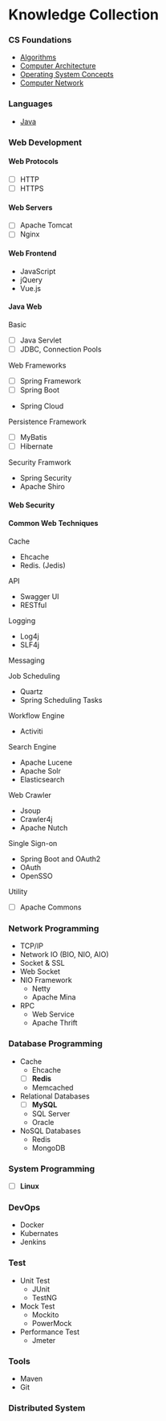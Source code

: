 # Knowledge Collection

### CS Foundations

- [Algorithms](../cs-foundations/algorithm/_knowledge-algorithm.md)
- [Computer Architecture](../cs-foundations/computer-architecture/_knowledge-computer-architecture.md)
- [Operating System Concepts](../cs-foundations/operating-system/_knowledge-os.md)
- [Computer Network](../cs-foundations/network/_knowledge-network.md)

### Languages 

- [Java](../languages/java/_knowledge-javase.md)

### Web Development

#### Web Protocols

- [ ] HTTP
- [ ] HTTPS

#### Web Servers

- [ ] Apache Tomcat
- [ ] Nginx

#### Web Frontend

- JavaScript
- jQuery
- Vue.js

#### Java Web

Basic

- [ ] Java Servlet
- [ ] JDBC, Connection Pools

Web Frameworks

- [ ] Spring Framework
- [ ] Spring Boot
- Spring Cloud

Persistence Framework 

- [ ] MyBatis
- [ ] Hibernate

Security Framwork

- Spring Security
- Apache Shiro

#### Web Security

#### Common Web Techniques

Cache

- Ehcache
- Redis. (Jedis)

API

- Swagger UI
- RESTful

Logging

- Log4j
- SLF4j

Messaging

Job Scheduling

- Quartz
- Spring Scheduling Tasks

Workflow Engine

- Activiti

Search Engine

- Apache Lucene
- Apache Solr
- Elasticsearch

Web Crawler

- Jsoup
- Crawler4j
- Apache Nutch

Single Sign-on

- Spring Boot and OAuth2
- OAuth
- OpenSSO

Utility

- [ ] Apache Commons

### Network Programming

- TCP/IP
- Network IO (BIO, NIO, AIO) 
- Socket & SSL
- Web Socket
- NIO Framework
  - Netty
  - Apache Mina
- RPC
  - Web Service
  - Apache Thrift

### Database Programming

- Cache
  - Ehcache
  - [ ] **Redis**
  - Memcached
- Relational Databases
  - [ ] **MySQL**
  - SQL Server
  - Oracle
- NoSQL Databases
  - Redis
  - MongoDB

### System Programming

- [ ] **Linux**

### DevOps

- Docker
- Kubernates
- Jenkins

### Test

- Unit Test
  - JUnit
  - TestNG
- Mock Test
  - Mockito
  - PowerMock
- Performance Test
  - Jmeter

### Tools

- Maven
- Git

### Distributed System

